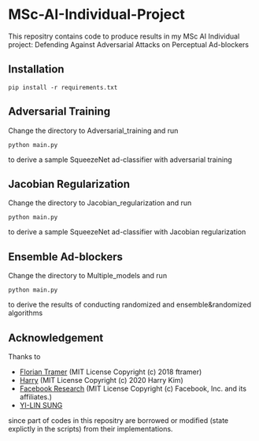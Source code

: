 # MSc-AI-Individual-Project
This repositry contains code to produce results in my MSc AI Individual project: Defending Against Adversarial Attacks on Perceptual Ad-blockers

## Installation
```
pip install -r requirements.txt
```
## Adversarial Training
Change the directory to Adversarial_training and run
```
python main.py
```
to derive a sample SqueezeNet ad-classifier with adversarial training
## Jacobian Regularization
Change the directory to Jacobian_regularization and run
```
python main.py
```
to derive a sample SqueezeNet ad-classifier with Jacobian regularization
## Ensemble Ad-blockers
Change the directory to Multiple_models and run
```
python main.py
```
to derive the results of conducting randomized and ensemble&randomized algorithms
## Acknowledgement
Thanks to 

* [Florian Tramer](https://github.com/ftramer/ad-versarial) (MIT License Copyright (c) 2018 ftramer) 
* [Harry](https://github.com/Harry24k/adversarial-attacks-pytorch) (MIT License Copyright (c) 2020 Harry Kim)
* [Facebook Research](https://github.com/facebookresearch/jacobian_regularizer) (MIT License Copyright (c) Facebook, Inc. and its affiliates.)
* [YI-LIN SUNG](https://github.com/louis2889184/pytorch-adversarial-training)

since part of codes in this repositry are borrowed or modified (state explictly in the scripts) from their implementations.
